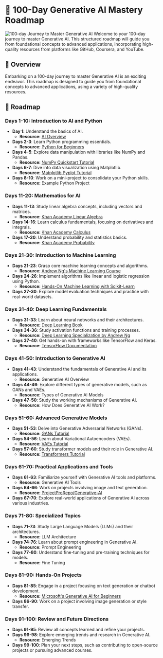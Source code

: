 # 🌟 100-Day Generative AI Mastery Roadmap
![100-day Journey to Master Generative AI](https://i.pinimg.com/736x/de/24/72/de2472e31f02d6f3c26bc7f60c08cd4c.jpg)
Welcome to your 100-day journey to master Generative AI. This structured roadmap will guide you from foundational concepts to advanced applications, incorporating high-quality resources from platforms like GitHub, Coursera, and YouTube.

## 🚀 Overview
Embarking on a 100-day journey to master Generative AI is an exciting endeavor. This roadmap is designed to guide you from foundational concepts to advanced applications, using a variety of high-quality resources.

## 📅 Roadmap

### Days 1-10: Introduction to AI and Python
- **Day 1**: Understand the basics of AI.
  - **Resource**: [AI Overview](https://www.geeksforgeeks.org/100-days-of-gate-data-science-ai)
- **Days 2-3**: Learn Python programming essentials.
  - **Resource**: [Python for Beginners](https://www.youtube.com/link-to-python-course)
- **Days 4-5**: Explore data manipulation with libraries like NumPy and Pandas.
  - **Resource**: [NumPy Quickstart Tutorial](https://numpy.org/doc/stable/user/quickstart.html)
- **Days 6-7**: Dive into data visualization using Matplotlib.
  - **Resource**: [Matplotlib Pyplot Tutorial](https://matplotlib.org/stable/tutorials/introductory/pyplot.html)
- **Days 8-10**: Work on a mini-project to consolidate your Python skills.
  - **Resource**: Example Python Project

### Days 11-20: Mathematics for AI
- **Days 11-13**: Study linear algebra concepts, including vectors and matrices.
  - **Resource**: [Khan Academy Linear Algebra](https://www.khanacademy.org/math/linear-algebra)
- **Days 14-16**: Learn calculus fundamentals, focusing on derivatives and integrals.
  - **Resource**: [Khan Academy Calculus](https://www.khanacademy.org/math/calculus-1)
- **Days 17-20**: Understand probability and statistics basics.
  - **Resource**: [Khan Academy Probability](https://www.khanacademy.org/math/statistics-probability)

### Days 21-30: Introduction to Machine Learning
- **Days 21-23**: Grasp core machine learning concepts and algorithms.
  - **Resource**: [Andrew Ng's Machine Learning Course](https://www.coursera.org/learn/machine-learning)
- **Days 24-26**: Implement algorithms like linear and logistic regression using Python.
  - **Resource**: [Hands-On Machine Learning with Scikit-Learn](https://www.oreilly.com/library/view/hands-on-machine-learning/9781492032632/)
- **Days 27-30**: Explore model evaluation techniques and practice with real-world datasets.

### Days 31-40: Deep Learning Fundamentals
- **Days 31-33**: Learn about neural networks and their architectures.
  - **Resource**: [Deep Learning Book](https://www.deeplearningbook.org/)
- **Days 34-36**: Study activation functions and training processes.
  - **Resource**: [Deep Learning Specialization by Andrew Ng](https://www.coursera.org/specializations/deep-learning)
- **Days 37-40**: Get hands-on with frameworks like TensorFlow and Keras.
  - **Resource**: [TensorFlow Documentation](https://www.tensorflow.org/learn)

### Days 41-50: Introduction to Generative AI
- **Days 41-43**: Understand the fundamentals of Generative AI and its applications.
  - **Resource**: Generative AI Overview
- **Days 44-46**: Explore different types of generative models, such as GANs and VAEs.
  - **Resource**: Types of Generative AI Models
- **Days 47-50**: Study the working mechanisms of Generative AI.
  - **Resource**: How Does Generative AI Work?

### Days 51-60: Advanced Generative Models
- **Days 51-53**: Delve into Generative Adversarial Networks (GANs).
  - **Resource**: [GANs Tutorial](https://www.youtube.com/watch?v=kHLf-1EwvJM)
- **Days 54-56**: Learn about Variational Autoencoders (VAEs).
  - **Resource**: [VAEs Tutorial](https://www.youtube.com/watch?v=9zKuYvjFFS8)
- **Days 57-60**: Study transformer models and their role in Generative AI.
  - **Resource**: [Transformers Tutorial](https://www.youtube.com/watch?v=FWFA4DGuzSc)

### Days 61-70: Practical Applications and Tools
- **Days 61-63**: Familiarize yourself with Generative AI tools and platforms.
  - **Resource**: Generative AI Tools
- **Days 64-66**: Work on projects involving image and text generation.
  - **Resource**: [ProjectProRepo/Generative-AI](https://github.com/ProjectProRepo/Generative-AI)
- **Days 67-70**: Explore real-world applications of Generative AI across various industries.

### Days 71-80: Specialized Topics
- **Days 71-73**: Study Large Language Models (LLMs) and their architectures.
  - **Resource**: LLM Architecture
- **Days 74-76**: Learn about prompt engineering in Generative AI.
  - **Resource**: Prompt Engineering
- **Days 77-80**: Understand fine-tuning and pre-training techniques for models.
  - **Resource**: Fine Tuning

### Days 81-90: Hands-On Projects
- **Days 81-85**: Engage in a project focusing on text generation or chatbot development.
  - **Resource**: [Microsoft's Generative AI for Beginners](https://docs.microsoft.com/en-us/learn/paths/generative-ai/)
- **Days 86-90**: Work on a project involving image generation or style transfer.

### Days 91-100: Review and Future Directions
- **Days 91-95**: Review all concepts learned and refine your projects.
- **Days 96-98**: Explore emerging trends and research in Generative AI.
  - **Resource**: Emerging Trends
- **Days 99-100**: Plan your next steps, such as contributing to open-source projects or pursuing advanced courses.
